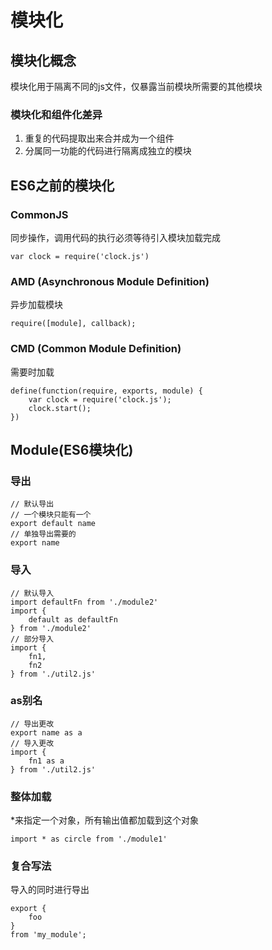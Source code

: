 # 模块化

## 模块化概念

模块化用于隔离不同的js文件，仅暴露当前模块所需要的其他模块

### 模块化和组件化差异

1. 重复的代码提取出来合并成为一个组件
2. 分属同一功能的代码进行隔离成独立的模块

## ES6之前的模块化

### CommonJS

同步操作，调用代码的执行必须等待引入模块加载完成

```JS
var clock = require('clock.js')
```

### AMD (Asynchronous Module Definition)

异步加载模块

```JS
require([module], callback);
```

### CMD (Common Module Definition)

需要时加载

```JS
define(function(require, exports, module) {
    var clock = require('clock.js');
    clock.start();
})
```

## Module(ES6模块化)

### 导出

```JS
// 默认导出
// 一个模块只能有一个
export default name
// 单独导出需要的
export name
```

### 导入

```JS
// 默认导入
import defaultFn from './module2'
import {
    default as defaultFn
} from './module2'
// 部分导入
import {
    fn1,
    fn2
} from './util2.js'
```

### as别名

```JS
// 导出更改
export name as a
// 导入更改
import {
    fn1 as a
} from './util2.js'
```

### 整体加载

*来指定一个对象，所有输出值都加载到这个对象

```JS
import * as circle from './module1'
```

### 复合写法

导入的同时进行导出

```JS
export {
    foo
}
from 'my_module';
```
